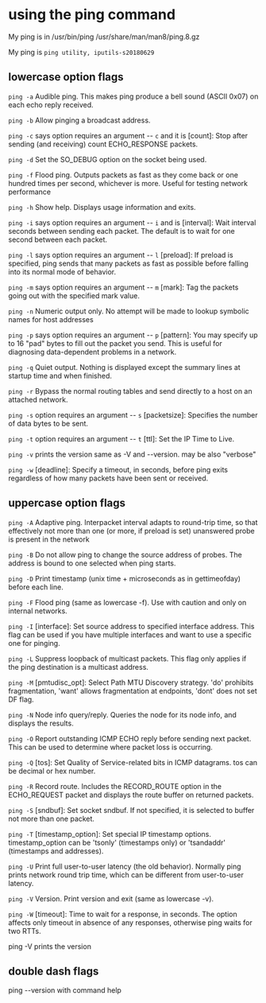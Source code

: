 # using the ping command

My ping is in /usr/bin/ping /usr/share/man/man8/ping.8.gz

My ping is `ping utility, iputils-s20180629`

## lowercase option flags

`ping -a` Audible ping. This makes ping produce a bell sound (ASCII 0x07) on each echo reply received.

`ping -b` Allow pinging a broadcast address.

`ping -c` says option requires an argument -- `c` and it is [count]: Stop after sending (and receiving) count ECHO_RESPONSE packets.

`ping -d`  Set the SO_DEBUG option on the socket being used.

`ping -f` Flood ping. Outputs packets as fast as they come back or one hundred times per second, whichever is more. Useful for testing network performance

`ping -h` Show help. Displays usage information and exits.

`ping -i` says option requires an argument -- `i` and is [interval]: Wait interval seconds between sending each packet. The default is to wait for one second between each packet.

`ping -l` says option requires an argument -- `l` [preload]: If preload is specified, ping sends that many packets as fast as possible before falling into its normal mode of behavior.

`ping -m` says option requires an argument -- `m`  [mark]: Tag the packets going out with the specified mark value.

`ping -n` Numeric output only. No attempt will be made to lookup symbolic names for host addresses

`ping -p` says option requires an argument -- `p` [pattern]: You may specify up to 16 "pad" bytes to fill out the packet you send. This is useful for diagnosing data-dependent problems in a network.

`ping -q` Quiet output. Nothing is displayed except the summary lines at startup time and when finished.

`ping -r` Bypass the normal routing tables and send directly to a host on an attached network.

`ping -s` option requires an argument -- `s` [packetsize]: Specifies the number of data bytes to be sent.

`ping -t` option requires an argument -- `t` [ttl]: Set the IP Time to Live.

`ping -v` prints the version same as -V and --version. may be also "verbose"

`ping -w` [deadline]: Specify a timeout, in seconds, before ping exits regardless of how many packets have been sent or received.

## uppercase option flags

`ping -A` Adaptive ping. Interpacket interval adapts to round-trip time, so that effectively not more than one (or more, if preload is set) unanswered probe is present in the network

`ping -B` Do not allow ping to change the source address of probes. The address is bound to one selected when ping starts.

`ping -D` Print timestamp (unix time + microseconds as in gettimeofday) before each line.

`ping -F` Flood ping (same as lowercase -f). Use with caution and only on internal networks.

`ping -I` [interface]: Set source address to specified interface address. This flag can be used if you have multiple interfaces and want to use a specific one for pinging.

`ping -L` Suppress loopback of multicast packets. This flag only applies if the ping destination is a multicast address.

`ping -M` [pmtudisc_opt]: Select Path MTU Discovery strategy. 'do' prohibits fragmentation, 'want' allows fragmentation at endpoints, 'dont' does not set DF flag.

`ping -N` Node info query/reply. Queries the node for its node info, and displays the results.

`ping -O` Report outstanding ICMP ECHO reply before sending next packet. This can be used to determine where packet loss is occurring.

`ping -Q` [tos]: Set Quality of Service-related bits in ICMP datagrams. tos can be decimal or hex number.

`ping -R` Record route. Includes the RECORD_ROUTE option in the ECHO_REQUEST packet and displays the route buffer on returned packets.

`ping -S` [sndbuf]: Set socket sndbuf. If not specified, it is selected to buffer not more than one packet.

`ping -T` [timestamp_option]: Set special IP timestamp options. timestamp_option can be 'tsonly' (timestamps only) or 'tsandaddr' (timestamps and addresses).

`ping -U` Print full user-to-user latency (the old behavior). Normally ping prints network round trip time, which can be different from user-to-user latency.

`ping -V` Version. Print version and exit (same as lowercase -v).

`ping -W` [timeout]: Time to wait for a response, in seconds. The option affects only timeout in absence of any responses, otherwise ping waits for two RTTs.

ping -V prints the version

## double dash flags

ping --version with command help